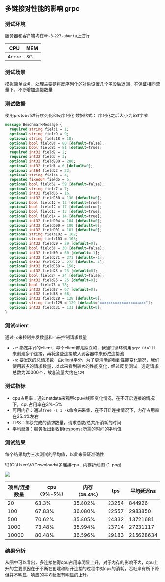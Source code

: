 ## 多链接对性能的影响 grpc
### 测试环境
服务器和客户端均在`VM-3-227-ubuntu`上进行

| CPU   | MEM  |
| ----- | ---- |
| 4core | 8G   |

### 测试场景
模拟简单业务，处理主要是将反序列化的对象设置几个字段后返回，在保证相同流量下，不断增加连接数量
### 测试数据
使用protobuf进行序列化和反序列化
数据格式： 序列化之后大小为581字节
```proto
message BenchmarkMessage {
  required string field1 = 1;
  optional string field9 = 9;
  optional string field18 = 18;
  optional bool field80 = 80 [default=false];
  optional bool field81 = 81 [default=true];
  required int32 field2 = 2;
  required int32 field3 = 3;
  optional int32 field280 = 280;
  optional int32 field6 = 6 [default=0];
  optional int64 field22 = 22;
  optional string field4 = 4;
  repeated fixed64 field5 = 5;
  optional bool field59 = 59 [default=false];
  optional string field7 = 7;
  optional int32 field16 = 16;
  optional int32 field130 = 130 [default=0];
  optional bool field12 = 12 [default=true];
  optional bool field17 = 17 [default=true];
  optional bool field13 = 13 [default=true];
  optional bool field14 = 14 [default=true];
  optional int32 field104 = 104 [default=0];
  optional int32 field100 = 100 [default=0];
  optional int32 field101 = 101 [default=0];
  optional string field102 = 102;
  optional string field103 = 103;
  optional int32 field29 = 29 [default=0];
  optional bool field30 = 30 [default=false];
  optional int32 field60 = 60 [default=-1];
  optional int32 field271 = 271 [default=-1];
  optional int32 field272 = 272 [default=-1];
  optional int32 field150 = 150;
  optional int32 field23 = 23 [default=0];
  optional bool field24 = 24 [default=false];
  optional int32 field25 = 25 [default=0];
  optional bool field78 = 78;
  optional int32 field67 = 67 [default=0];
  optional int32 field68 = 68;
  optional int32 field128 = 128 [default=0];
  optional string field129 = 129 [default="xxxxxxxxxxxxxxxxxxxxx"];
  optional int32 field131 = 131 [default=0];
}
```
### 测试client
通过`-c`来控制并发数量和`-n`来控制请求数量
- `-c`:  指定并发的client，每个client都是独立的，我通过循环调用`grpc.Dial()`来创建多个连接，再将这些连接放入到容器中来形成连接池
- `-n`:  要发送的总请求数，由client平分，为了更清晰的看到性能变化情况，我们使用较多的请求数量，以此来看到较大的性能变化，经过反复测试，选定请求总数为20000个，故总流量大约在`12M`

### 测试指标
- cpu占用率：通过netdata来观察cpu曲线图变化情况，在不开启连接的情况下，cpu占用率在3%~5%
- 可用内存：通过`free -s 1 -k`命令来采集，在不开启连接情况下，内存占用率在35.4%左右
- TPS：每秒完成的请求数量，请求总数/总共所消耗的时间
- 平均延迟：服务发出到收到response所需的时间的平均值

### 测试结果
每个结果均为三次测试的平均值，以此来保证准确性


![](C:\Users\V\Downloads\多连接cpu、内存折线图 (1).png)

![](C:\Users\V\Downloads\平均延迟.png)


| 项目/连接数量 | cpu（3%-5%） | 内存（35.4%） | tps   | 平均延迟ns |
| ------------- | ------------ | ------------- | ----- | ---------- |
| 20            | 63.3%        | 35.802%       | 23254 | 844926     |
| 100           | 67.83%       | 36.080%       | 22557 | 2983850    |
| 500           | 70.62%       | 35.805%       | 24332 | 13721681   |
| 1000          | 73.48%       | 35.994%       | 23714 | 27231117   |
| 10000         | 80.48%       | 36.596%       | 29183 | 215628634  |


### 结果分析
从图中可以看出，多连接使得cpu占用率明显上升，对于内存的影响不大，cpu上升的主要原因在于不断在创建和断开连接的过程中对cpu的消耗，吞吐率有所下降但并不明显，响应的平均延迟有明显的上升。
